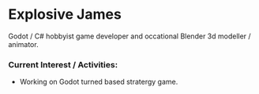 # Explosive James

Godot / C# hobbyist game developer and occational Blender 3d modeller / animator.  

### Current Interest / Activities:

* Working on Godot turned based stratergy game.
